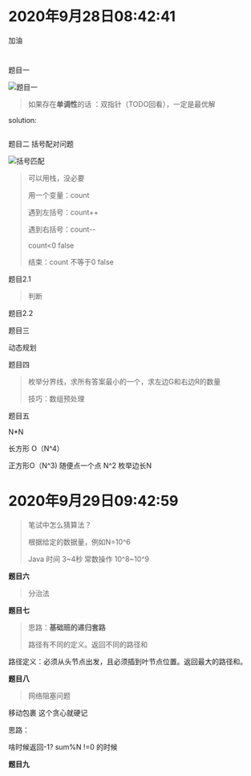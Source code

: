 # 2020年9月28日08:42:41

加油 

# 

题目一

![题目一](https://kaikaimd.oss-cn-beijing.aliyuncs.com/md/题目一.png)

> 如果存在**单调性**的话 ：双指针（TODO回看），一定是最优解

solution:

```java

```



题目二 括号配对问题

![括号匹配](https://kaikaimd.oss-cn-beijing.aliyuncs.com/md/括号匹配.png)

> 可以用栈，没必要
>
> 用一个变量：count
>
> 遇到左括号：count++
>
> 遇到右括号：count--
>
> count<0 false
>
> 结束：count 不等于0 false

题目2.1

> 判断

题目2.2 



题目三

动态规划



题目四

> 枚举分界线，求所有答案最小的一个，求左边G和右边R的数量
>
> 技巧：数组预处理



题目五





N*N 

长方形 O（N^4）

正方形O（N^3) 随便点一个点 N^2 枚举边长N





# 2020年9月29日09:42:59



> 笔试中怎么猜算法？
>
> 根据给定的数据量，例如N=10^6 
>
> Java  时间 3~4秒  常数操作 10^8~10^9 

**题目六**

> 分治法

**题目七**

> 思路：**基础班的递归套路**
>
> 路径有不同的定义。返回不同的路径和

路径定义：必须从头节点出发，且必须插到叶节点位置。返回最大的路径和。





**题目八**

> 网络阻塞问题

移动包裹 这个贪心就硬记

思路：

啥时候返回-1? sum%N !=0 的时候



**题目九**





